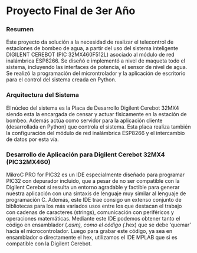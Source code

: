 # Proyecto Final de 3er Año


### Resumen
Este proyecto da solución a la necesidad de realizar el telecontrol de estaciones de bombeo de agua, a partir del uso del sistema inteligente DIGILENT CEREBOT (PIC 32MX460F512L) asociado al módulo de red inalámbrica ESP8266. Se diseñó e implementó a nivel de maqueta todo el sistema, incluyendo las interfaces de potencia, el sensor de nivel de agua. Se realizó la programación del microntrolador y la aplicación de escritorio para el control del sistema creada en Python.


### Arquitectura del Sistema
El núcleo del sistema es la Placa de Desarrollo Digilent Cerebot 32MX4  siendo esta la encargada de  censar  y actuar  físicamente en la  estación  de bombeo.  Además actúa  como servidor para la aplicación cliente (desarrollada en Python) que controla el sistema. Esta placa realiza también la configuración del módulo de red inalámbrica ESP8266 y el intercambio de datos por esta vía. 

### Desarrollo de Aplicación para Digilent Cerebot 32MX4 (PIC32MX460) 
MikroC PRO for PIC32  es un IDE especialmente diseñado  para programar PIC32 con  depurador  incluido,  que a pesar de no ser compatible  con la Digilent Cerebot si resulta un entorno agradable y factible para generar nuestra aplicación con una sintaxis de lenguaje  muy similar al lenguaje de programación C. Además, este IDE trae consigo un extenso conjunto de bibliotecas para los más variados usos entre los que destacan el trabajo con cadenas de caracteres (strings), comunicación con periféricos y operaciones matemáticas. Mediante este IDE podemos obtener tanto el código en ensamblador (*.asm), como el código (*.hex)  que se debe ‘quemar’ hacia el microcontrolador. Luego para grabar este código, ya sea en ensamblador o directamente el hex, utilizamos el IDE MPLAB que si es compatible con la Digilent Cerebot. 
